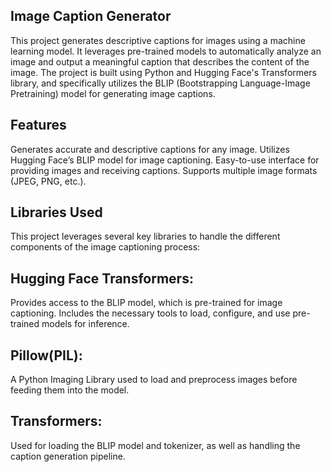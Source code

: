 ## Image Caption Generator

This project generates descriptive captions for images using a machine learning model. It leverages pre-trained models to automatically analyze an image and output a meaningful caption that describes the content of the image. The project is built using Python and Hugging Face's Transformers library, and specifically utilizes the BLIP (Bootstrapping Language-Image Pretraining) model for generating image captions.

## Features
Generates accurate and descriptive captions for any image.
Utilizes Hugging Face’s BLIP model for image captioning.
Easy-to-use interface for providing images and receiving captions.
Supports multiple image formats (JPEG, PNG, etc.).

## Libraries Used
This project leverages several key libraries to handle the different components of the image captioning process:

## Hugging Face Transformers:
Provides access to the BLIP model, which is pre-trained for image captioning.
Includes the necessary tools to load, configure, and use pre-trained models for inference.
## Pillow(PIL):
A Python Imaging Library used to load and preprocess images before feeding them into the model.
## Transformers:
Used for loading the BLIP model and tokenizer, as well as handling the caption generation pipeline.


